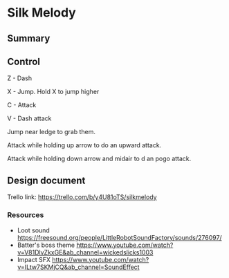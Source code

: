 # Silk Melody

## Summary

## Control

Z - Dash

X - Jump. Hold X to jump higher

C - Attack

V - Dash attack

Jump near ledge to grab them.

Attack while holding up arrow to do an upward attack.

Attack while holding down arrow and midair to d an pogo attack.

## Design document

Trello link: <https://trello.com/b/y4U81oTS/silkmelody>

### Resources

- Loot sound <https://freesound.org/people/LittleRobotSoundFactory/sounds/276097/>
- Batter's boss theme <https://www.youtube.com/watch?v=V81DlvZkxGE&ab_channel=wickedslicks1003>
- Impact SFX <https://www.youtube.com/watch?v=ILtw7SKMjCQ&ab_channel=SoundEffect>
